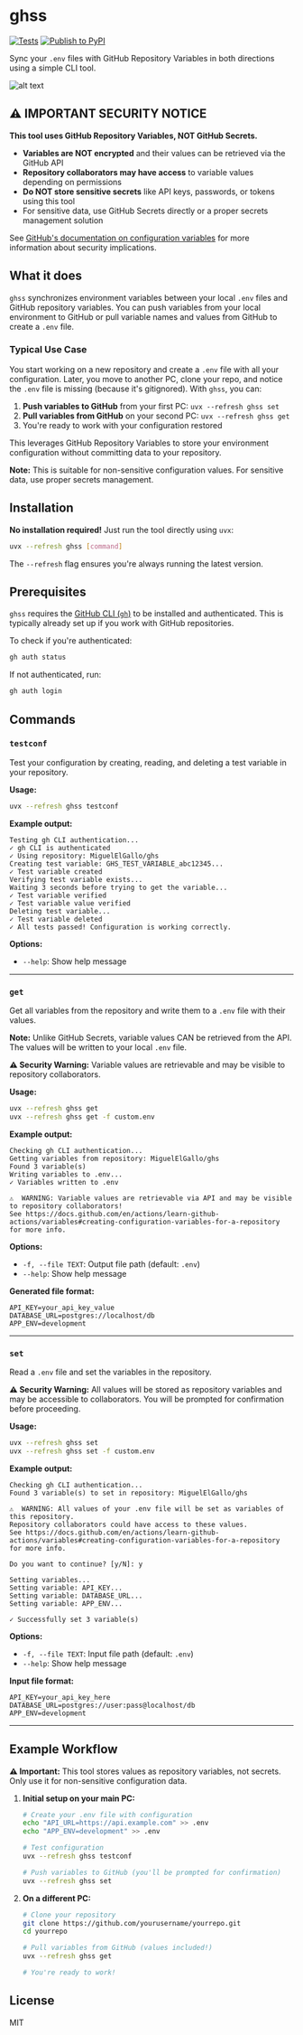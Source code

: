 # ghss

[![Tests](https://github.com/MiguelElGallo/ghs/actions/workflows/tests.yml/badge.svg)](https://github.com/MiguelElGallo/ghs/actions/workflows/tests.yml)
[![Publish to PyPI](https://github.com/MiguelElGallo/ghs/actions/workflows/publish-to-pypi.yml/badge.svg)](https://github.com/MiguelElGallo/ghs/actions/workflows/publish-to-pypi.yml)

Sync your `.env` files with GitHub Repository Variables in both directions using a simple CLI tool.

![alt text](media/ghss.png)

## ⚠️ IMPORTANT SECURITY NOTICE

**This tool uses GitHub Repository Variables, NOT GitHub Secrets.**

- **Variables are NOT encrypted** and their values can be retrieved via the GitHub API
- **Repository collaborators may have access** to variable values depending on permissions
- **Do NOT store sensitive secrets** like API keys, passwords, or tokens using this tool
- For sensitive data, use GitHub Secrets directly or a proper secrets management solution

See [GitHub's documentation on configuration variables](https://docs.github.com/en/actions/learn-github-actions/variables#creating-configuration-variables-for-a-repository) for more information about security implications.

## What it does

`ghss` synchronizes environment variables between your local `.env` files and GitHub repository variables. You can push variables from your local environment to GitHub or pull variable names and values from GitHub to create a `.env` file.

### Typical Use Case

You start working on a new repository and create a `.env` file with all your configuration. Later, you move to another PC, clone your repo, and notice the `.env` file is missing (because it's gitignored). With `ghss`, you can:

1. **Push variables to GitHub** from your first PC: `uvx --refresh ghss set`
2. **Pull variables from GitHub** on your second PC: `uvx --refresh ghss get`
3. You're ready to work with your configuration restored

This leverages GitHub Repository Variables to store your environment configuration without committing data to your repository.

**Note:** This is suitable for non-sensitive configuration values. For sensitive data, use proper secrets management.

## Installation

**No installation required!** Just run the tool directly using `uvx`:

```bash
uvx --refresh ghss [command]
```

The `--refresh` flag ensures you're always running the latest version.

## Prerequisites

`ghss` requires the [GitHub CLI (`gh`)](https://cli.github.com/) to be installed and authenticated. This is typically already set up if you work with GitHub repositories.

To check if you're authenticated:

```bash
gh auth status
```

If not authenticated, run:

```bash
gh auth login
```

## Commands

### `testconf`

Test your configuration by creating, reading, and deleting a test variable in your repository.

**Usage:**
```bash
uvx --refresh ghss testconf
```

**Example output:**
```
Testing gh CLI authentication...
✓ gh CLI is authenticated
✓ Using repository: MiguelElGallo/ghs
Creating test variable: GHS_TEST_VARIABLE_abc12345...
✓ Test variable created
Verifying test variable exists...
Waiting 3 seconds before trying to get the variable...
✓ Test variable verified
✓ Test variable value verified
Deleting test variable...
✓ Test variable deleted
✓ All tests passed! Configuration is working correctly.
```

**Options:**
- `--help`: Show help message

---

### `get`

Get all variables from the repository and write them to a `.env` file with their values.

**Note:** Unlike GitHub Secrets, variable values CAN be retrieved from the API. The values will be written to your local `.env` file.

**⚠️ Security Warning:** Variable values are retrievable and may be visible to repository collaborators.

**Usage:**
```bash
uvx --refresh ghss get
uvx --refresh ghss get -f custom.env
```

**Example output:**
```
Checking gh CLI authentication...
Getting variables from repository: MiguelElGallo/ghs
Found 3 variable(s)
Writing variables to .env...
✓ Variables written to .env

⚠️  WARNING: Variable values are retrievable via API and may be visible to repository collaborators!
See https://docs.github.com/en/actions/learn-github-actions/variables#creating-configuration-variables-for-a-repository for more info.
```

**Options:**
- `-f, --file TEXT`: Output file path (default: `.env`)
- `--help`: Show help message

**Generated file format:**
```env
API_KEY=your_api_key_value
DATABASE_URL=postgres://localhost/db
APP_ENV=development
```

---

### `set`

Read a `.env` file and set the variables in the repository.

**⚠️ Security Warning:** All values will be stored as repository variables and may be accessible to collaborators. You will be prompted for confirmation before proceeding.

**Usage:**
```bash
uvx --refresh ghss set
uvx --refresh ghss set -f custom.env
```

**Example output:**
```
Checking gh CLI authentication...
Found 3 variable(s) to set in repository: MiguelElGallo/ghs

⚠️  WARNING: All values of your .env file will be set as variables of this repository.
Repository collaborators could have access to these values.
See https://docs.github.com/en/actions/learn-github-actions/variables#creating-configuration-variables-for-a-repository for more info.

Do you want to continue? [y/N]: y

Setting variables...
Setting variable: API_KEY...
Setting variable: DATABASE_URL...
Setting variable: APP_ENV...

✓ Successfully set 3 variable(s)
```

**Options:**
- `-f, --file TEXT`: Input file path (default: `.env`)
- `--help`: Show help message

**Input file format:**
```env
API_KEY=your_api_key_here
DATABASE_URL=postgres://user:pass@localhost/db
APP_ENV=development
```

---

## Example Workflow

**⚠️ Important:** This tool stores values as repository variables, not secrets. Only use it for non-sensitive configuration data.

1. **Initial setup on your main PC:**
   ```bash
   # Create your .env file with configuration
   echo "API_URL=https://api.example.com" >> .env
   echo "APP_ENV=development" >> .env
   
   # Test configuration
   uvx --refresh ghss testconf
   
   # Push variables to GitHub (you'll be prompted for confirmation)
   uvx --refresh ghss set
   ```

2. **On a different PC:**
   ```bash
   # Clone your repository
   git clone https://github.com/yourusername/yourrepo.git
   cd yourrepo
   
   # Pull variables from GitHub (values included!)
   uvx --refresh ghss get
   
   # You're ready to work!
   ```

## License

MIT
